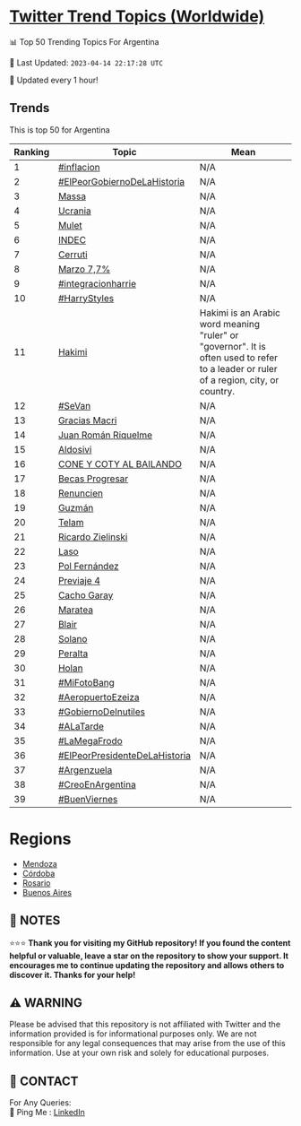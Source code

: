 [Twitter Trend Topics (Worldwide)](https://github.com/ErcinDedeoglu/Twitter-Trend-Topics)
==========


📊 Top 50 Trending Topics For Argentina

📆 Last Updated: `2023-04-14 22:17:28 UTC`

🔧 Updated every 1 hour!


## Trends

This is top 50 for Argentina

| Ranking | Topic | Mean |
| ------- | ------------ | ------------ |
| 1 | [#inflacion](http://twitter.com/search?q=%23inflacion) | N/A |
| 2 | [#ElPeorGobiernoDeLaHistoria](http://twitter.com/search?q=%23ElPeorGobiernoDeLaHistoria) | N/A |
| 3 | [Massa](http://twitter.com/search?q=Massa) | N/A |
| 4 | [Ucrania](http://twitter.com/search?q=Ucrania) | N/A |
| 5 | [Mulet](http://twitter.com/search?q=Mulet) | N/A |
| 6 | [INDEC](http://twitter.com/search?q=INDEC) | N/A |
| 7 | [Cerruti](http://twitter.com/search?q=Cerruti) | N/A |
| 8 | [Marzo 7,7%](http://twitter.com/search?q=Marzo+7%2c7%25) | N/A |
| 9 | [#integracionharrie](http://twitter.com/search?q=%23integracionharrie) | N/A |
| 10 | [#HarryStyles](http://twitter.com/search?q=%23HarryStyles) | N/A |
| 11 | [Hakimi](http://twitter.com/search?q=Hakimi) | Hakimi is an Arabic word meaning "ruler" or "governor". It is often used to refer to a leader or ruler of a region, city, or country. |
| 12 | [#SeVan](http://twitter.com/search?q=%23SeVan) | N/A |
| 13 | [Gracias Macri](http://twitter.com/search?q=Gracias+Macri) | N/A |
| 14 | [Juan Román Riquelme](http://twitter.com/search?q=Juan+Rom%c3%a1n+Riquelme) | N/A |
| 15 | [Aldosivi](http://twitter.com/search?q=Aldosivi) | N/A |
| 16 | [CONE Y COTY AL BAILANDO](http://twitter.com/search?q=CONE+Y+COTY+AL+BAILANDO) | N/A |
| 17 | [Becas Progresar](http://twitter.com/search?q=Becas+Progresar) | N/A |
| 18 | [Renuncien](http://twitter.com/search?q=Renuncien) | N/A |
| 19 | [Guzmán](http://twitter.com/search?q=Guzm%c3%a1n) | N/A |
| 20 | [Telam](http://twitter.com/search?q=Telam) | N/A |
| 21 | [Ricardo Zielinski](http://twitter.com/search?q=Ricardo+Zielinski) | N/A |
| 22 | [Laso](http://twitter.com/search?q=Laso) | N/A |
| 23 | [Pol Fernández](http://twitter.com/search?q=Pol+Fern%c3%a1ndez) | N/A |
| 24 | [Previaje 4](http://twitter.com/search?q=Previaje+4) | N/A |
| 25 | [Cacho Garay](http://twitter.com/search?q=Cacho+Garay) | N/A |
| 26 | [Maratea](http://twitter.com/search?q=Maratea) | N/A |
| 27 | [Blair](http://twitter.com/search?q=Blair) | N/A |
| 28 | [Solano](http://twitter.com/search?q=Solano) | N/A |
| 29 | [Peralta](http://twitter.com/search?q=Peralta) | N/A |
| 30 | [Holan](http://twitter.com/search?q=Holan) | N/A |
| 31 | [#MiFotoBang](http://twitter.com/search?q=%23MiFotoBang) | N/A |
| 32 | [#AeropuertoEzeiza](http://twitter.com/search?q=%23AeropuertoEzeiza) | N/A |
| 33 | [#GobiernoDeInutiles](http://twitter.com/search?q=%23GobiernoDeInutiles) | N/A |
| 34 | [#ALaTarde](http://twitter.com/search?q=%23ALaTarde) | N/A |
| 35 | [#LaMegaFrodo](http://twitter.com/search?q=%23LaMegaFrodo) | N/A |
| 36 | [#ElPeorPresidenteDeLaHistoria](http://twitter.com/search?q=%23ElPeorPresidenteDeLaHistoria) | N/A |
| 37 | [#Argenzuela](http://twitter.com/search?q=%23Argenzuela) | N/A |
| 38 | [#CreoEnArgentina](http://twitter.com/search?q=%23CreoEnArgentina) | N/A |
| 39 | [#BuenViernes](http://twitter.com/search?q=%23BuenViernes) | N/A |



# Regions

* [Mendoza](</Argentina/Mendoza.md>)
* [Córdoba](</Argentina/Córdoba.md>)
* [Rosario](</Argentina/Rosario.md>)
* [Buenos Aires](</Argentina/Buenos Aires.md>)



## 📝 NOTES

⭐⭐⭐ **Thank you for visiting my GitHub repository! If you found the content helpful or valuable, leave a star on the repository to show your support. It encourages me to continue updating the repository and allows others to discover it. Thanks for your help!**


## ⚠️ WARNING

Please be advised that this repository is not affiliated with Twitter and the information provided is for informational purposes only. We are not responsible for any legal consequences that may arise from the use of this information. Use at your own risk and solely for educational purposes.


## 📨 CONTACT

 For Any Queries:  
            🏓 Ping Me : [LinkedIn](https://www.linkedin.com/in/ercindedeoglu/)
